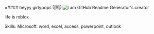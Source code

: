 =#### heyyy girlypops :heart_eyes_cat::heart_eyes_cat:
![I am GitHub Readme Generator's creator](https://encrypted-tbn0.gstatic.com/images?q=tbn:ANd9GcSqPPM4Ue_zutHyc6ffYaWbipJmCTrDkpfgYg&usqp=CAU)

life is roblox

Skills: Microsoft: word, excel, access, powerpoint, outlook






